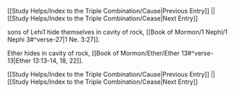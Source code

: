 [[Study Helps/Index to the Triple Combination/Cause|Previous Entry]]  ||  [[Study Helps/Index to the Triple Combination/Cease|Next Entry]]

 sons of Lehi1 hide themselves in cavity of rock, [[Book of Mormon/1 Nephi/1 Nephi 3#^verse-27|1 Ne. 3:27]].

 Ether hides in cavity of rock, [[Book of Mormon/Ether/Ether 13#^verse-13|Ether 13:13-14, 18, 22]].

[[Study Helps/Index to the Triple Combination/Cause|Previous Entry]]  ||  [[Study Helps/Index to the Triple Combination/Cease|Next Entry]]